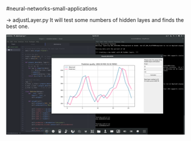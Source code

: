 #neural-networks-small-applications

-> adjustLayer.py
 It will test some numbers of hidden layes and finds the best one.
 
 <img src="Screenshots/adjustLayer.png" width="480">